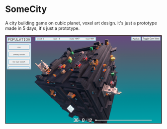 # SomeCity
A city building game on cubic planet, voxel art design. it's just a prototype made in 5 days, it's just a prototype.

![alt text](cover.png)
